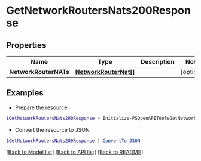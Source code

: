 # GetNetworkRoutersNats200Response
## Properties

Name | Type | Description | Notes
------------ | ------------- | ------------- | -------------
**NetworkRouterNATs** | [**NetworkRouterNat[]**](NetworkRouterNat.md) |  | [optional] 

## Examples

- Prepare the resource
```powershell
$GetNetworkRoutersNats200Response = Initialize-PSOpenAPIToolsGetNetworkRoutersNats200Response  -NetworkRouterNATs null
```

- Convert the resource to JSON
```powershell
$GetNetworkRoutersNats200Response | ConvertTo-JSON
```

[[Back to Model list]](../README.md#documentation-for-models) [[Back to API list]](../README.md#documentation-for-api-endpoints) [[Back to README]](../README.md)

